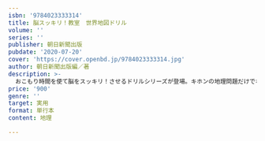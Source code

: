 ```yaml
---
isbn: '9784023333314'
title: 脳スッキリ！教室　世界地図ドリル
volume: ''
series: ''
publisher: 朝日新聞出版
pubdate: '2020-07-20'
cover: 'https://cover.openbd.jp/9784023333314.jpg'
author: 朝日新聞出版編／著
description: >-
  おこもり時間を使て脳をスッキリ！させるドリルシリーズが登場。キホンの地理問題だけでなく、話題のニュース＆トピックスも満載。シニアから小学生までが楽しんで取り組める50テーマ、900問！
price: '900'
genre: ''
target: 実用
format: 単行本
content: 地理

---
```


